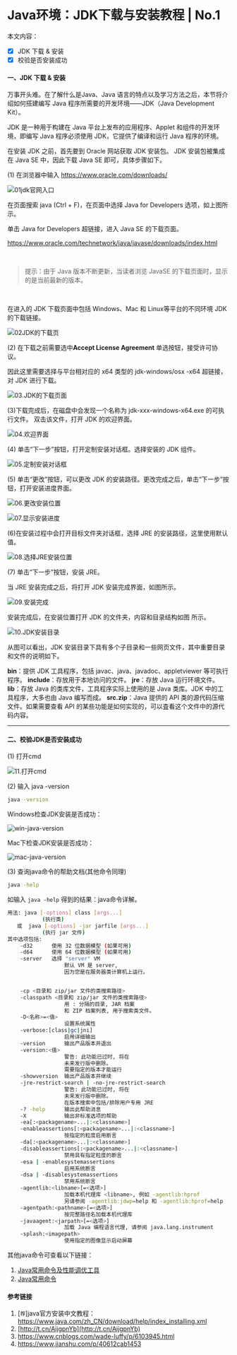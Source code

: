 # Java环境：JDK下载与安装教程  | No.1

本文内容：

- [x] JDK 下载 & 安装
- [x] 校验是否安装成功

#### 一、JDK 下载 & 安装

万事开头难。在了解什么是Java、Java 语言的特点以及学习方法之后，本节将介绍如何搭建编写 Java 程序所需要的开发环境——JDK（Java Development Kit）。

JDK 是一种用于构建在 Java 平台上发布的应用程序、Applet 和组件的开发环境，即编写 Java 程序必须使用 JDK，它提供了编译和运行 Java 程序的环境。

在安装 JDK 之前，首先要到 Oracle 网站获取 JDK 安装包。
JDK 安装包被集成在 Java SE 中，因此下载 Java SE 即可，具体步骤如下。

(1) 在浏览器中输入 <https://www.oracle.com/downloads/>

![01jdk官网入口](./media/01.jdk官网入口.png)

在页面搜索 java (Ctrl + F)，在页面中选择 Java for Developers 选项，如上图所示。

单击 Java for Developers 超链接，进入 Java SE 的下载页面。

<https://www.oracle.com/technetwork/java/javase/downloads/index.html>

<br/>

> 提示：由于 Java 版本不断更新，当读者浏览 JavaSE 的下载页面时，显示的是当前最新的版本。

<br/>

在进入的 JDK 下载页面中包括 Windows、Mac 和 Linux等平台的不同环境 JDK 的下载链接。

![02JDK的下载页](./media/02.JDK的下载页.jpg)


(2) 在下载之前需要选中**Accept License Agreement** 单选按钮，接受许可协议。

因此这里需要选择与平台相对应的 x64 类型的 jdk-windows/osx -x64 超链接，对 JDK 进行下载。

![03.JDK的下载页面](./media/03.JDK的下载页面.jpg)

(3)下载完成后，在磁盘中会发现一个名称为 jdk-xxx-windows-x64.exe 的可执行文件。
双击该文件，打开 JDK 的欢迎界面。

![04.欢迎界面](./media/04.欢迎界面.gif)


(4) 单击“下一步”按钮，打开定制安装对话框。选择安装的 JDK 组件。


![05.定制安装对话框](./media/05.定制安装对话框.gif)


(5) 单击“更改”按钮，可以更改 JDK 的安装路径。更改完成之后，单击“下一步”按钮，打开安装进度界面。

![06.更改安装位置](./media/06.更改安装位置.gif)


![07.显示安装进度](./media/07.显示安装进度.gif)

(6)在安装过程中会打开目标文件夹对话框，选择 JRE 的安装路径，这里使用默认值。

![08.选择JRE安装位置](./media/08.选择JRE安装位置.gif)


(7) 单击“下一步”按钮，安装 JRE。

当 JRE 安装完成之后，将打开 JDK 安装完成界面，如图所示。

![09.安装完成](./media/09.安装完成.gif)


安装完成后，在安装位置打开 JDK 的文件夹，内容和目录结构如图 所示。

![10.JDK安装目录](./media/10.JDK安装目录.gif)

从图可以看出，JDK 安装目录下具有多个子目录和一些网页文件，其中重要目录和文件的说明如下。

**bin**：提供 JDK 工具程序，包括 javac、java、javadoc、appletviewer 等可执行程序。
**include**：存放用于本地访问的文件。
**jre**：存放 Java 运行环境文件。
**lib**：存放 Java 的类库文件，工具程序实际上使用的是 Java 类库。JDK 中的工具程序，大多也由 Java 编写而成。
**src.zip**：Java 提供的 API 类的源代码压缩文件。如果需要查看 API 的某些功能是如何实现的，可以査看这个文件中的源代码内容。

---

#### 二、校验JDK是否安装成功

(1) 打开cmd

![11.打开cmd](./media/11.打开cmd.png)

(2) 输入 java -version

```bash
java -version
```

Windows检查JDK安装是否成功：

![win-java-version](./media/12.windows-java-version.png)


Mac下检查JDK安装是否成功：

![mac-java-version](./media/13.mac-java-version.png)


(3) 查询java命令的帮助文档(其他命令同理)

```bash
java -help
```

如输入 `java -help` 得到的结果：java命令详解。

```bash
用法: java [-options] class [args...]
           (执行类)
   或  java [-options] -jar jarfile [args...]
           (执行 jar 文件)
其中选项包括:
    -d32	  使用 32 位数据模型 (如果可用)
    -d64	  使用 64 位数据模型 (如果可用)
    -server	  选择 "server" VM
                  默认 VM 是 server,
                  因为您是在服务器类计算机上运行。


    -cp <目录和 zip/jar 文件的类搜索路径>
    -classpath <目录和 zip/jar 文件的类搜索路径>
                  用 : 分隔的目录, JAR 档案
                  和 ZIP 档案列表, 用于搜索类文件。
    -D<名称>=<值>
                  设置系统属性
    -verbose:[class|gc|jni]
                  启用详细输出
    -version      输出产品版本并退出
    -version:<值>
                  警告: 此功能已过时, 将在
                  未来发行版中删除。
                  需要指定的版本才能运行
    -showversion  输出产品版本并继续
    -jre-restrict-search | -no-jre-restrict-search
                  警告: 此功能已过时, 将在
                  未来发行版中删除。
                  在版本搜索中包括/排除用户专用 JRE
    -? -help      输出此帮助消息
    -X            输出非标准选项的帮助
    -ea[:<packagename>...|:<classname>]
    -enableassertions[:<packagename>...|:<classname>]
                  按指定的粒度启用断言
    -da[:<packagename>...|:<classname>]
    -disableassertions[:<packagename>...|:<classname>]
                  禁用具有指定粒度的断言
    -esa | -enablesystemassertions
                  启用系统断言
    -dsa | -disablesystemassertions
                  禁用系统断言
    -agentlib:<libname>[=<选项>]
                  加载本机代理库 <libname>, 例如 -agentlib:hprof
                  另请参阅 -agentlib:jdwp=help 和 -agentlib:hprof=help
    -agentpath:<pathname>[=<选项>]
                  按完整路径名加载本机代理库
    -javaagent:<jarpath>[=<选项>]
                  加载 Java 编程语言代理, 请参阅 java.lang.instrument
    -splash:<imagepath>
                  使用指定的图像显示启动屏幕
```

其他java命令可查看以下链接：

1. [Java常用命令及性能调优工具](https://www.jianshu.com/p/40612cab1453)
2. [Java常用命令](https://www.cnblogs.com/wade-luffy/p/6103945.html)


#### 参考链接

1. [`荐`]java官方安装中文教程：
   https://www.java.com/zh_CN/download/help/index_installing.xml
2. [http://t.cn/AijgpnYb](http://t.cn/AijgpnYb)
3. https://www.cnblogs.com/wade-luffy/p/6103945.html
4. https://www.jianshu.com/p/40612cab1453
